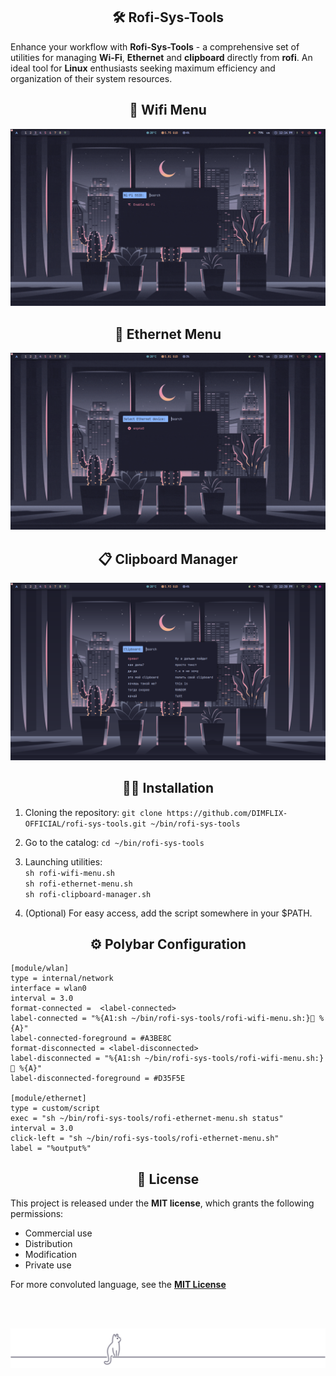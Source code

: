 <div align="center">
  <h2>🛠 Rofi-Sys-Tools</h2>
</div>

Enhance your workflow with **Rofi-Sys-Tools** - a comprehensive set
of utilities for managing **Wi-Fi**, **Ethernet** and **clipboard** directly from **rofi**.
An ideal tool for **Linux** enthusiasts seeking maximum
efficiency and organization of their system resources.



<div align="center">
<h2>🛜 Wifi Menu</h2>

![alt text](.meta/wifi-menu.gif)

</div>

<div align="center">
<h2>🔌 Ethernet Menu</h2>

![alt text](.meta/ethernet-menu.gif)

</div>

<div align="center">
<h2>📋 Clipboard Manager</h2>

![alt text](.meta/clipboard.png)

</div>


<div align="center">
  <h2>👨‍💻 Installation</h2>
</div>

1. Cloning the repository: `git clone https://github.com/DIMFLIX-OFFICIAL/rofi-sys-tools.git ~/bin/rofi-sys-tools`
2. Go to the catalog: `cd ~/bin/rofi-sys-tools`
3. Launching utilities: \
   `sh rofi-wifi-menu.sh` \
   `sh rofi-ethernet-menu.sh` \
   `sh rofi-clipboard-manager.sh`
   
4. (Optional) For easy access, add the script somewhere in your $PATH.


<div align="center">
  <h2>⚙️ Polybar Configuration</h2>
</div>

```
[module/wlan]
type = internal/network
interface = wlan0
interval = 3.0
format-connected =  <label-connected>
label-connected = "%{A1:sh ~/bin/rofi-sys-tools/rofi-wifi-menu.sh:} %{A}"
label-connected-foreground = #A3BE8C 
format-disconnected = <label-disconnected>
label-disconnected = "%{A1:sh ~/bin/rofi-sys-tools/rofi-wifi-menu.sh:}󰖪 %{A}"
label-disconnected-foreground = #D35F5E

[module/ethernet]
type = custom/script
exec = "sh ~/bin/rofi-sys-tools/rofi-ethernet-menu.sh status"
interval = 3.0
click-left = "sh ~/bin/rofi-sys-tools/rofi-ethernet-menu.sh"
label = "%output%"
```

<div align="center">
  <h2>📜 License</h2>
</div>

This project is released under the **MIT license**, which grants the following permissions:

- Commercial use
- Distribution
- Modification
- Private use

For more convoluted language, see the [**MIT License**](LICENSE)

<br>
<br>

<div align="center">
  
   ![alt text](.meta/footer.svg)
</div>